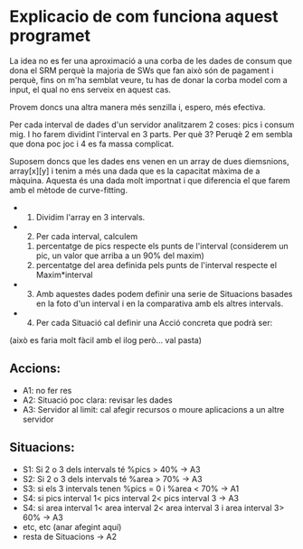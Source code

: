 
# Explicacio de com funciona aquest programet

La idea no es fer una aproximació a una corba de les dades de consum que dona el SRM perquè la majoria de SWs que fan això
són de pagament i perquè, fins on m'ha semblat veure, tu has de donar la corba model com a input, el qual no ens serveix en
aquest cas.

Provem doncs una altra manera més senzilla i, espero, més efectiva.

Per cada interval de dades d'un servidor analitzarem 2 coses: pics i consum mig. I ho farem dividint l'interval en 3 parts.
Per què 3? Peruqè 2 em sembla que dona poc joc i 4 es fa massa complicat.

Suposem doncs que les dades ens venen en un array de dues diemsnions, array[x][y] i tenim a més una dada que es la capacitat màxima
de a màquina. Aquesta és una dada molt importnat i que diferencia el que farem amb el mètode de curve-fitting.

* 1) Dividim l'array en 3 intervals.
* 2) Per cada interval, calculem
    1. percentatge de pics respecte els punts de l'interval (considerem un pic, un valor que arriba a un 90% del maxim)
    2.  percentatge del area definida pels punts de l'interval respecte el Maxim*interval

* 3) Amb aquestes dades podem definir una serie de Situacions basades en la foto d'un interval i en la comparativa amb els
altres intervals.

* 4) Per cada Situació cal definir una Acció concreta que podrà ser:

(això es faria molt fàcil amb el ilog però... val pasta)

## Accions:

* A1: no fer res
* A2: Situació poc clara: revisar les dades
* A3: Servidor al limit: cal afegir recursos o moure aplicacions a un altre servidor

## Situacions:

* S1: Si 2 o 3 dels intervals té %pics > 40% -> A3
* S2: Si 2 o 3 dels intervals té %area > 70% -> A3
* S3: si els 3 intervals tenen %pics = 0 i %area < 70% -> A1
* S4: si pics interval 1< pics interval 2< pics interval 3 -> A3
* S4: si area interval 1< area interval 2< area interval 3 i area interval 3> 60% -> A3
* etc, etc (anar afegint aquí)
* resta de Situacions -> A2
